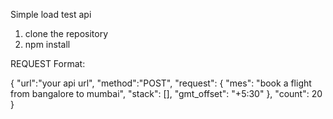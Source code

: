Simple load test api

1. clone the repository
2. npm install

REQUEST Format:

{
	"url":"your api url",
	"method":"POST",
	"request": {
        "mes": "book a flight from bangalore to mumbai",
        "stack": [],
        "gmt_offset": "+5:30"
    },
    "count": 20
}
